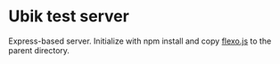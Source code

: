 Ubik test server
================

Express-based server. Initialize with npm install and copy
[flexo.js](https://raw.github.com/bendr/bender/master/dom/flexo.js) to the
parent directory.
